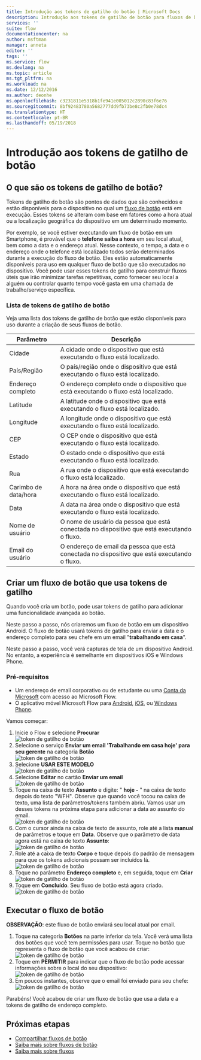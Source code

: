 ```yaml
---
title: Introdução aos tokens de gatilho do botão | Microsoft Docs
description: Introdução aos tokens de gatilho de botão para fluxos de botão da Microsoft.
services: ''
suite: flow
documentationcenter: na
author: msftman
manager: anneta
editor: ''
tags: ''
ms.service: flow
ms.devlang: na
ms.topic: article
ms.tgt_pltfrm: na
ms.workload: na
ms.date: 12/12/2016
ms.author: deonhe
ms.openlocfilehash: c3231811e5318b1fe941e005012c2890c83f6e76
ms.sourcegitcommit: 8bf92483780a5682777dd9fb73be8c2fb0e78dc4
ms.translationtype: HT
ms.contentlocale: pt-BR
ms.lasthandoff: 05/19/2018
---
```

# <a name="get-started-with-button-trigger-tokens"></a>Introdução aos tokens de gatilho de botão
## <a name="what-are-button-trigger-tokens"></a>O que são os tokens de gatilho de botão?
Tokens de gatilho do botão são pontos de dados que são conhecidos e estão disponíveis para o dispositivo no qual um [fluxo de botão](introduction-to-button-flows.md) está em execução. Esses tokens se alteram com base em fatores como a hora atual ou a localização geográfica do dispositivo em um determinado momento.  

Por exemplo, se você estiver executando um fluxo de botão em um Smartphone, é provável que o **telefone saiba a hora** em seu local atual, bem como a data e o endereço atual. Nesse contexto, o tempo, a data e o endereço onde o telefone está localizado todos serão determinados durante a execução do fluxo de botão. Eles estão automaticamente disponíveis para uso em qualquer fluxo de botão que são executados no dispositivo. Você pode usar esses tokens de gatilho para construir fluxos úteis que irão minimizar tarefas repetitivas, como fornecer seu local a alguém ou controlar quanto tempo você gasta em uma chamada de trabalho/serviço específica.

### <a name="list-of-button-trigger-tokens"></a>Lista de tokens de gatilho de botão
Veja uma lista dos tokens de gatilho de botão que estão disponíveis para uso durante a criação de seus fluxos de botão.

| Parâmetro | Descrição |
| --- | --- |
| Cidade |A cidade onde o dispositivo que está executando o fluxo está localizado. |
| País/Região |O país/região onde o dispositivo que está executando o fluxo está localizado. |
| Endereço completo |O endereço completo onde o dispositivo que está executando o fluxo está localizado. |
| Latitude |A latitude onde o dispositivo que está executando o fluxo está localizado. |
| Longitude |A longitude onde o dispositivo que está executando o fluxo está localizado. |
| CEP |O CEP onde o dispositivo que está executando o fluxo está localizado. |
| Estado |O estado onde o dispositivo que está executando o fluxo está localizado. |
| Rua |A rua onde o dispositivo que está executando o fluxo está localizado. |
| Carimbo de data/hora |A hora na área onde o dispositivo que está executando o fluxo está localizado. |
| Data |A data na área onde o dispositivo que está executando o fluxo está localizado. |
| Nome de usuário |O nome de usuário da pessoa que está conectada no dispositivo que está executando o fluxo. |
| Email do usuário |O endereço de email da pessoa que está conectada no dispositivo que está executando o fluxo. |

## <a name="create-a-button-flow-that-uses-trigger-tokens"></a>Criar um fluxo de botão que usa tokens de gatilho
Quando você cria um botão, pode usar tokens de gatilho para adicionar uma funcionalidade avançada ao botão.

Neste passo a passo, nós criaremos um fluxo de botão em um dispositivo Android. O fluxo de botão usará tokens de gatilho para enviar a data e o endereço completo para seu chefe em um email "**trabalhando em casa**".

Neste passo a passo, você verá capturas de tela de um dispositivo Android. No entanto, a experiência é semelhante em dispositivos iOS e Windows Phone.

### <a name="prerequisites"></a>Pré-requisitos
* Um endereço de email corporativo ou de estudante ou uma [Conta da Microsoft](https://account.microsoft.com/about?refd=www.microsoft.com) com acesso ao Microsoft Flow.
* O aplicativo móvel Microsoft Flow para [Android](https://aka.ms/flowmobiledocsandroid), [iOS](https://aka.ms/flowmobiledocsios), ou [Windows Phone](https://aka.ms/flowmobilewindows).

Vamos começar:

1. Inicie o Flow e selecione **Procurar**   
   ![token de gatilho de botão](./media/introduction-to-button-trigger-tokens/1.png)  
2. Selecione o serviço **Enviar um email 'Trabalhando em casa hoje' para seu gerente** na categoria **Botão**   
   ![token de gatilho de botão](./media/introduction-to-button-trigger-tokens/2.png)  
3. Selecione **USAR ESTE MODELO**  
   ![token de gatilho de botão](./media/introduction-to-button-trigger-tokens/3.png)  
4. Selecione **Editar** no cartão **Enviar um email**  
   ![token de gatilho de botão](./media/introduction-to-button-trigger-tokens/3-5.png)  
5. Toque na caixa de texto **Assunto** e digite: " **hoje -** " na caixa de texto depois do texto "WFH". Observe que quando você tocou na caixa de texto, uma lista de parâmetros/tokens também abriu. Vamos usar um desses tokens na próxima etapa para adicionar a data ao assunto do email.  
   ![token de gatilho de botão](./media/introduction-to-button-trigger-tokens/4.png)  
6. Com o cursor ainda na caixa de texto de assunto, role até a lista **manual** de parâmetros e toque em **Data**. Observe que o parâmetro de data agora está na caixa de texto **Assunto**:  
   ![token de gatilho de botão](./media/introduction-to-button-trigger-tokens/6.png)  
7. Role até a caixa de texto **Corpo** e toque depois do padrão de mensagem para que os tokens adicionais possam ser incluídos lá.  
   ![token de gatilho de botão](./media/introduction-to-button-trigger-tokens/7.png)  
8. Toque no parâmetro **Endereço completo** e, em seguida, toque em **Criar**  
   ![token de gatilho de botão](./media/introduction-to-button-trigger-tokens/8.png)  
9. Toque em **Concluído**. Seu fluxo de botão está agora criado.  
   ![token de gatilho de botão](./media/introduction-to-button-trigger-tokens/9.png)  

## <a name="run-the-button-flow"></a>Executar o fluxo de botão
**OBSERVAÇÃO**: este fluxo de botão enviará seu local atual por email.  

1. Toque na categoria **Botões** na parte inferior da tela. Você verá uma lista dos botões que você tem permissões para usar. Toque no botão que representa o fluxo de botão que você acabou de criar:  
   ![token de gatilho de botão](./media/introduction-to-button-trigger-tokens/10.png)  
2. Toque em **PERMITIR** para indicar que o fluxo de botão pode acessar informações sobre o local do seu dispositivo:  
   ![token de gatilho de botão](./media/introduction-to-button-trigger-tokens/11.png)  
3. Em poucos instantes, observe que o email foi enviado para seu chefe:  
   ![token de gatilho de botão](./media/introduction-to-button-trigger-tokens/12.png)  

Parabéns! Você acabou de criar um fluxo de botão que usa a data e a tokens de gatilho de endereço completo. 

## <a name="next-steps"></a>Próximas etapas
* [Compartilhar fluxos de botão](share-buttons.md)
* [Saiba mais sobre fluxos de botão](introduction-to-button-flows.md)  
* [Saiba mais sobre fluxos](guided-learning/get-started.yml?tutorial-step=1)

